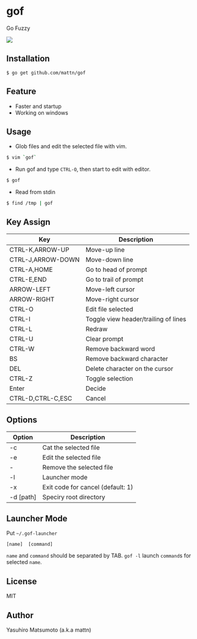 # gof

Go Fuzzy

![](http://i.imgur.com/TGZJyGV.gif)

## Installation

    $ go get github.com/mattn/gof

## Feature

* Faster and startup
* Working on windows

## Usage

* Glob files and edit the selected file with vim.

```sh
$ vim `gof`
```

* Run gof and type `CTRL-O`, then start to edit with editor.

```sh
$ gof
```

* Read from stdin

```sh
$ find /tmp | gof
```

## Key Assign

|Key              |Description                         |
|-----------------|------------------------------------|
|CTRL-K,ARROW-UP  |Move-up line                        |
|CTRL-J,ARROW-DOWN|Move-down line                      |
|CTRL-A,HOME      |Go to head of prompt                |
|CTRL-E,END       |Go to trail of prompt               |
|ARROW-LEFT       |Move-left cursor                    |
|ARROW-RIGHT      |Move-right cursor                   |
|CTRL-O           |Edit file selected                  |
|CTRL-I           |Toggle view header/trailing of lines|
|CTRL-L           |Redraw                              |
|CTRL-U           |Clear prompt                        |
|CTRL-W           |Remove backward word                |
|BS               |Remove backward character           |
|DEL              |Delete character on the cursor      |
|CTRL-Z           |Toggle selection                    |
|Enter            |Decide                              |
|CTRL-D,CTRL-C,ESC|Cancel                              |

## Options

|Option   |Description                      |
|---------|---------------------------------|
|-c       |Cat the selected file            |
|-e       |Edit the selected file           |
|-        |Remove the selected file         |
|-l       |Launcher mode                    |
|-x       |Exit code for cancel (default: 1)|
|-d [path]|Speciry root directory           |

## Launcher Mode

Put `~/.gof-launcher`

```
[name]	[command]
```

`name` and `command` should be separated by TAB. `gof -l` launch `command`s for selected `name`.

## License

MIT

## Author

Yasuhiro Matsumoto (a.k.a mattn)
